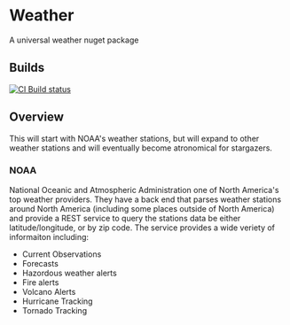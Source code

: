 # Weather
A universal weather nuget package

## Builds
[![CI Build status](https://dynamensions.visualstudio.com/Open%20Source/_apis/build/status/Weather%20CI%20Pipline)](https://dynamensions.visualstudio.com/Open%20Source/_build/latest?definitionId=28)

## Overview
This will start with NOAA's weather stations, but will expand to other weather stations and will eventually become atronomical for stargazers.

### NOAA
National Oceanic and Atmospheric Administration one of North America's top weather providers. They have a back end that parses weather stations around North America (including some places outside of North America) and provide a REST service to query the stations data be either latitude/longitude, or by zip code. The service provides a wide veriety of informaiton including:
- Current Observations
- Forecasts
- Hazordous weather alerts
- Fire alerts
- Volcano Alerts
- Hurricane Tracking
- Tornado Tracking
